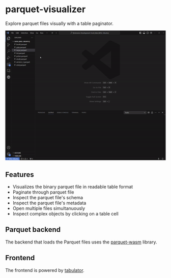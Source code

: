 # parquet-visualizer
Explore parquet files visually with a table paginator.

![visualize](media/visualize.gif)

## Features
- Visualizes the binary parquet file in readable table format
- Paginate through parquet file
- Inspect the parquet file's schema
- Inspect the parquet file's metadata
- Open multiple files simultanuously
- Inspect complex objects by clicking on a table cell


## Parquet backend
The backend that loads the Parquet files uses the [parquet-wasm](https://kylebarron.dev/parquet-wasm) library.

## Frontend
The frontend is powered by [tabulator](https://tabulator.info/).


